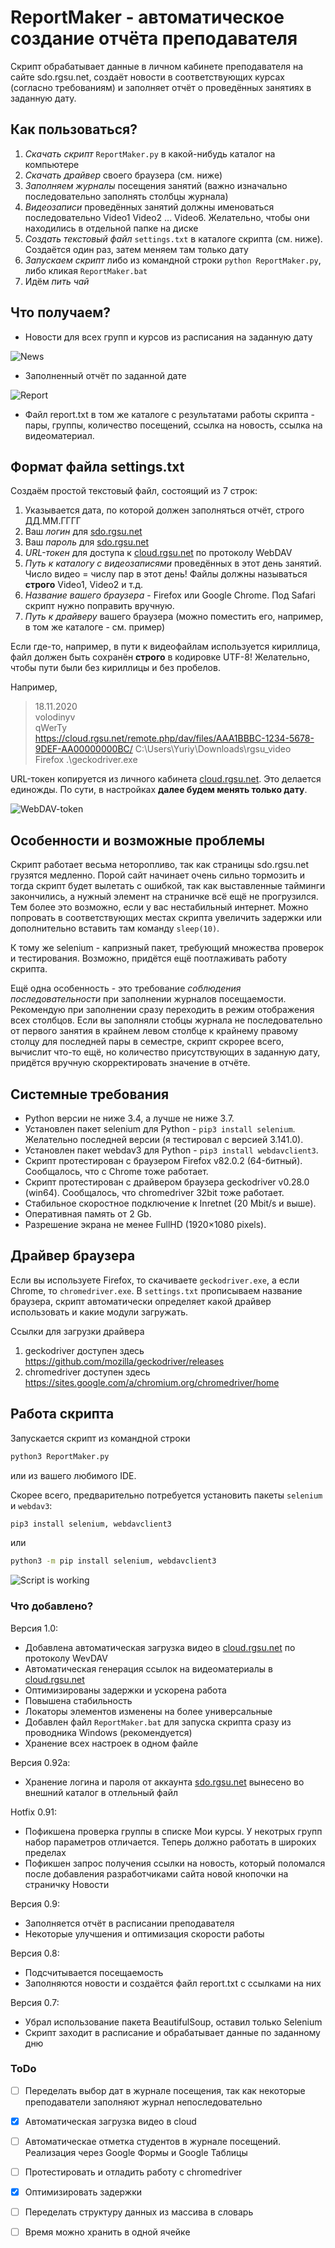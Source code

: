 # ReportMaker - автоматическое создание отчёта преподавателя
Скрипт обрабатывает данные в личном кабинете преподавателя на сайте sdo.rgsu.net, создаёт новости в соответствующих курсах (согласно требованиям) и заполняет отчёт о проведённых занятиях в заданную дату.

## Как пользоваться?
1. *Скачать скрипт* `ReportMaker.py` в какой-нибудь каталог на компьютере
2. *Скачать драйвер* своего браузера (см. ниже)
3. *Заполняем журналы* посещения занятий (важно изначально последовательно заполнять столбцы журнала)
4. *Видеозаписи* проведённых занятий должны именоваться последовательно Video1 Video2 ... Video6. Желательно, чтобы они находились в отдельной папке на диске
5. *Cоздать текстовый файл* `settings.txt` в каталоге скрипта (см. ниже). Создаётся один раз, затем меняем там только дату
6. *Запускаем скрипт* либо из командной строки `python ReportMaker.py`, либо кликая `ReportMaker.bat`
7. Идём *пить чай*

## Что получаем?
* Новости для всех групп и курсов из расписания на заданную дату

![News](/pics/screenshot1.png)

* Заполненный отчёт по заданной дате

![Report](/pics/screenshot3.png)

* Файл report.txt в том же каталоге c результатами работы скрипта - пары, группы, количество посещений, ссылка на новость, ссылка на видеоматериал.

## Формат файла settings.txt
Создаём простой текстовый файл, состоящий из 7 строк: 
1. Указывается дата, по которой должен заполняться отчёт, строго ДД.ММ.ГГГГ
2. Ваш *логин* для [sdo.rgsu.net](sdo.rgsu.net)
3. Ваш *пароль* для [sdo.rgsu.net](sdo.rgsu.net)
4. *URL-токен* для доступа к [cloud.rgsu.net](https://cloud.rgsu.net) по протоколу WebDAV
5. *Путь к каталогу с видеозаписями* проведённых в этот день занятий. Число видео = числу пар в этот день! Файлы должны называться **строго** Video1, Video2 и т.д.
6. *Название вашего браузера* - Firefox или Google Chrome. Под Safari скрипт нужно поправить вручную.
7. *Путь к драйверу* вашего браузера (можно поместить его, например, в том же каталоге - см. пример)

Если где-то, например, в пути к видеофайлам используется кириллица, файл должен быть сохранён **строго** в кодировке UTF-8! Желательно, чтобы пути были без кириллицы и без пробелов.

Например,
> 18.11.2020<br />
> volodinyv<br />
> qWerTy<br />
> https://cloud.rgsu.net/remote.php/dav/files/AAA1BBBC-1234-5678-9DEF-AA00000000BC/
> C:\\Users\\Yuriy\\Downloads\\rgsu_video<br />
> Firefox
> .\\geckodriver.exe

URL-токен копируется из личного кабинета [cloud.rgsu.net](https://cloud.rgsu.net). Это делается единожды. По сути, в настройках **далее будем менять только дату**.

![WebDAV-token](/pics/screenshot4.png)

## Особенности и возможные проблемы
Скрипт работает весьма неторопливо, так как страницы sdo.rgsu.net грузятся медленно. 
Порой сайт начинает очень сильно тормозить и тогда скрипт будет вылетать с ошибкой, так как выставленные тайминги закончились, а нужный элемент на страничке всё ещё не прогрузился. 
Тем более это возможно, если у вас нестабильный интернет. 
Можно попровать в соответствующих местах скрипта увеличить задержки или дополнительно вставить там команду `sleep(10)`.

К тому же selenium - капризный пакет, требующий множества проверок и тестирования. Возможно, придётся ещё поотлаживать работу скрипта.

Ещё одна особенность - это требование *соблюдения последовательности* при заполнении журналов посещаемости. Рекомендую при заполнении сразу переходить в режим отображения всех столбцов. Если вы заполняли стобцы журнала не последовательно от первого занятия в крайнем левом столбце к крайнему правому столцу для последней пары в семестре, скрипт скрорее всего, вычислит что-то ещё, но количество присутствующих в заданную дату, придётся вручную скорректировать значение в отчёте.

## Системные требования
* Python версии не ниже 3.4, а лучше не ниже 3.7.
* Установлен пакет selenium для Python - `pip3 install selenium`. Желательно последней версии (я тестировал с версией 3.141.0).
* Установлен пакет webdav3 для Python - `pip3 install webdavclient3`.
* Скрипт протестирован с браузером Firefox v82.0.2 (64-битный). Сообщалось, что с Chrome тоже работает.
* Скрипт протестирован с драйвером браузера geckodriver v0.28.0 (win64). Сообщалось, что chromedriver 32bit тоже работает.
* Стабильное скоростное подключение к Inretnet (20 Mbit/s и выше).
* Оперативная память от 2 Gb.
* Разрешение экрана не менее FullHD (1920×1080 pixels).

## Драйвер браузера
Если вы используете Firefox, то скачиваете `geckodriver.exe`, а если Chrome, то `chromedriver.exe`. В `settings.txt` прописываем название браузера, скрипт автоматически определяет какой драйвер использовать и какие модули загружать.
 
Ссылки для загрузки драйвера
1. geckodriver доступен здесь https://github.com/mozilla/geckodriver/releases
2. chromedriver доступен здесь https://sites.google.com/a/chromium.org/chromedriver/home

## Работа скрипта
Запускается скрипт из командной строки 
```bash
python3 ReportMaker.py
```
или из вашего любимого IDE. 

Скорее всего, предварительно потребуется установить пакеты `selenium` и `webdav3`:
```bash
pip3 install selenium, webdavclient3
```
или 
```bash
python3 -m pip install selenium, webdavclient3
```

![Script is working](/pics/screenshot2.png)

### Что добавлено?

Версия 1.0:
* Добавлена автоматическая загрузка видео в [cloud.rgsu.net](https://cloud.rgsu.net) по протоколу WevDAV
* Автоматическая генерация ссылок на видеоматериалы в [cloud.rgsu.net](https://cloud.rgsu.net)
* Оптимизированы задержки и ускорена работа
* Повышена стабильность
* Локаторы элементов изменены на более универсальные
* Добавлен файл `ReportMaker.bat` для запуска скрипта сразу из проводника Windows (рекомендуется)
* Хранение всех настроек в одном файле

Версия 0.92a:
* Хранение логина и пароля от аккаунта [sdo.rgsu.net](sdo.rgsu.net) вынесено во внешний каталог в отлельный файл

Hotfix 0.91:
* Пофикшена проверка группы в списке Мои курсы. У некотрых групп набор параметров отличается. Теперь должно работать в широких пределах
* Пофикшен запрос получения ссылки на новость, который поломался после добавления разработчиками сайта новой кнопочки на страничку Новости

Версия 0.9:
* Заполняется отчёт в расписании преподавателя
* Некоторые улучшения и оптимизация скорости работы

Версия 0.8:
* Подсчитывается посещаемость
* Заполняются новости и создаётся файл report.txt с ссылками на них

Версия 0.7:
* Убрал использование пакета BeautifulSoup, оставил только Selenium
* Скрипт заходит в расписание и обрабатывает данные по заданному дню 

### ToDo
- [ ] Переделать выбор дат в журнале посещения, так как некоторые преподаватели заполняют журнал непоследовательно
- [x] Автоматическая загрузка видео в cloud
- [ ] Автоматическае отметка студентов в журнале посещений. Реализация через Google Формы и Google Таблицы
- [ ] Протестировать и отладить работу с chromedriver
- [x] Оптимизировать задержки
- [ ] Переделать структуру данных из массива в словарь
- [ ] Время можно хранить в одной ячейке
 
